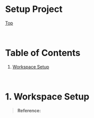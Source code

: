 # Setup Project

[Top](./README.md)

<br>

# Table of Contents
1. [Workspace Setup](#WorkspaceSetup)

<br>

# 1. Workspace Setup <a name="WorkspaceSetup"></a>
>**Reference:** 


<br>
